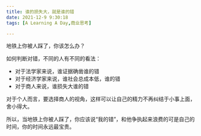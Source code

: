 ```yaml
---
title: 谁的损失大，就是谁的错
date: 2021-12-9 9:30:18
tags: [A Learning A Day,商业思考]

---
```


地铁上你被人踩了，你该怎么办？

<!--more-->

如何判断对错，不同的人有不同的看法：

- 对于法学家来说，谁证据确凿谁的错
- 对于经济学家来说，谁社会总成本低，谁的错
- 对于商人来说，谁损失大谁的错

对于个人而言，要选择商人的视角，这样可以让自己的精力不再纠结于小事上面，舍小得大。

所以，当地铁上你被人踩了，你应该说“我的错”，和他争执起来浪费的可是自己的时间，你的时间永远最宝贵。